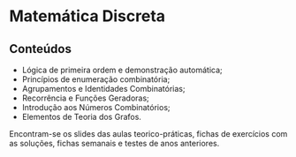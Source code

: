 # Matemática Discreta
## Conteúdos
- Lógica de primeira ordem e demonstração automática;
- Princípios de enumeração combinatória;
- Agrupamentos e Identidades  Combinatórias;
- Recorrência e Funções Geradoras;
- Introdução aos Números Combinatórios;
- Elementos de Teoria dos Grafos.<br />

Encontram-se os slides das aulas teorico-práticas, fichas de exercícios com as soluções, fichas semanais e testes de anos anteriores.
